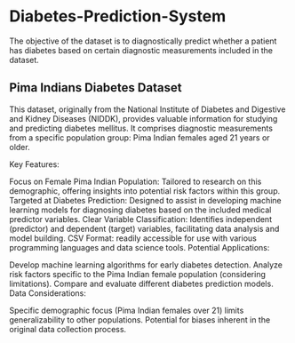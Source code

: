# Diabetes-Prediction-System
The objective of the dataset is to diagnostically predict whether a patient has diabetes based on certain diagnostic measurements included in the dataset.

## Pima Indians Diabetes Dataset

This dataset, originally from the National Institute of Diabetes and Digestive and Kidney Diseases (NIDDK), provides valuable information for studying and predicting diabetes mellitus. It comprises diagnostic measurements from a specific population group: Pima Indian females aged 21 years or older.

Key Features:

Focus on Female Pima Indian Population: Tailored to research on this demographic, offering insights into potential risk factors within this group.
Targeted at Diabetes Prediction: Designed to assist in developing machine learning models for diagnosing diabetes based on the included medical predictor variables.
Clear Variable Classification: Identifies independent (predictor) and dependent (target) variables, facilitating data analysis and model building.
CSV Format: readily accessible for use with various programming languages and data science tools.
Potential Applications:

Develop machine learning algorithms for early diabetes detection.
Analyze risk factors specific to the Pima Indian female population (considering limitations).
Compare and evaluate different diabetes prediction models.
Data Considerations:

Specific demographic focus (Pima Indian females over 21) limits generalizability to other populations.
Potential for biases inherent in the original data collection process.
